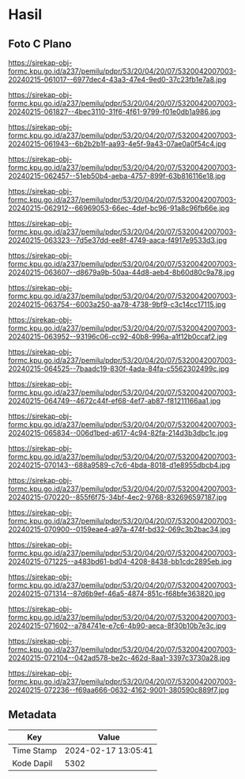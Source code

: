 # Hasil

## Foto C Plano

https://sirekap-obj-formc.kpu.go.id/a237/pemilu/pdpr/53/20/04/20/07/5320042007003-20240215-061017--6977dec4-43a3-47e4-9ed0-37c23fb1e7a8.jpg

https://sirekap-obj-formc.kpu.go.id/a237/pemilu/pdpr/53/20/04/20/07/5320042007003-20240215-061827--4bec3110-31f6-4f61-9799-f01e0db1a986.jpg

https://sirekap-obj-formc.kpu.go.id/a237/pemilu/pdpr/53/20/04/20/07/5320042007003-20240215-061943--6b2b2b1f-aa93-4e5f-9a43-07ae0a0f54c4.jpg

https://sirekap-obj-formc.kpu.go.id/a237/pemilu/pdpr/53/20/04/20/07/5320042007003-20240215-062457--51eb50b4-aeba-4757-899f-63b816116e18.jpg

https://sirekap-obj-formc.kpu.go.id/a237/pemilu/pdpr/53/20/04/20/07/5320042007003-20240215-062912--66969053-66ec-4def-bc96-91a8c96fb66e.jpg

https://sirekap-obj-formc.kpu.go.id/a237/pemilu/pdpr/53/20/04/20/07/5320042007003-20240215-063323--7d5e37dd-ee8f-4749-aaca-f4917e9533d3.jpg

https://sirekap-obj-formc.kpu.go.id/a237/pemilu/pdpr/53/20/04/20/07/5320042007003-20240215-063607--d8679a9b-50aa-44d8-aeb4-8b60d80c9a78.jpg

https://sirekap-obj-formc.kpu.go.id/a237/pemilu/pdpr/53/20/04/20/07/5320042007003-20240215-063754--6003a250-aa78-4738-9bf9-c3c14cc17115.jpg

https://sirekap-obj-formc.kpu.go.id/a237/pemilu/pdpr/53/20/04/20/07/5320042007003-20240215-063952--93196c06-cc92-40b8-996a-a1f12b0ccaf2.jpg

https://sirekap-obj-formc.kpu.go.id/a237/pemilu/pdpr/53/20/04/20/07/5320042007003-20240215-064525--7baadc19-830f-4ada-84fa-c5562302499c.jpg

https://sirekap-obj-formc.kpu.go.id/a237/pemilu/pdpr/53/20/04/20/07/5320042007003-20240215-064749--4672c44f-ef68-4ef7-ab87-f81211166aa1.jpg

https://sirekap-obj-formc.kpu.go.id/a237/pemilu/pdpr/53/20/04/20/07/5320042007003-20240215-065834--006d1bed-a617-4c94-82fa-214d3b3dbc1c.jpg

https://sirekap-obj-formc.kpu.go.id/a237/pemilu/pdpr/53/20/04/20/07/5320042007003-20240215-070143--688a9589-c7c6-4bda-8018-d1e8955dbcb4.jpg

https://sirekap-obj-formc.kpu.go.id/a237/pemilu/pdpr/53/20/04/20/07/5320042007003-20240215-070220--855f6f75-34bf-4ec2-9768-832696597187.jpg

https://sirekap-obj-formc.kpu.go.id/a237/pemilu/pdpr/53/20/04/20/07/5320042007003-20240215-070900--0159eae4-a97a-474f-bd32-069c3b2bac34.jpg

https://sirekap-obj-formc.kpu.go.id/a237/pemilu/pdpr/53/20/04/20/07/5320042007003-20240215-071225--a483bd61-bd04-4208-8438-bb1cdc2895eb.jpg

https://sirekap-obj-formc.kpu.go.id/a237/pemilu/pdpr/53/20/04/20/07/5320042007003-20240215-071314--87d6b9ef-46a5-4874-851c-f68bfe363820.jpg

https://sirekap-obj-formc.kpu.go.id/a237/pemilu/pdpr/53/20/04/20/07/5320042007003-20240215-071602--a784741e-e7c6-4b90-aeca-8f30b10b7e3c.jpg

https://sirekap-obj-formc.kpu.go.id/a237/pemilu/pdpr/53/20/04/20/07/5320042007003-20240215-072104--042ad578-be2c-462d-8aa1-3397c3730a28.jpg

https://sirekap-obj-formc.kpu.go.id/a237/pemilu/pdpr/53/20/04/20/07/5320042007003-20240215-072236--f69aa666-0632-4162-9001-380590c889f7.jpg


## Metadata

| Key        | Value               |
| ---------- | ------------------- |
| Time Stamp | 2024-02-17 13:05:41 |
| Kode Dapil | 5302                |



